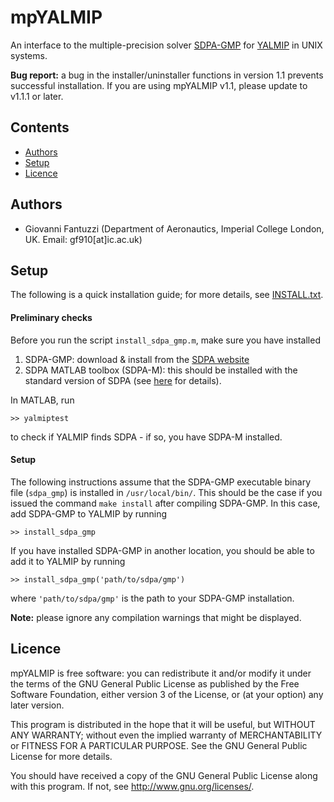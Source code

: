 # mpYALMIP

An interface to the multiple-precision solver [SDPA-GMP](http://sdpa.sourceforge.net/download.html) 
for [YALMIP](http://users.isy.liu.se/johanl/yalmip/) in UNIX systems.

**Bug report:** a bug in the installer/uninstaller functions in version 1.1 prevents successful installation. If you are using mpYALMIP v1.1, please update to v1.1.1 or later.

## Contents
- [Authors](#Authors)
- [Setup](#Setup)
- [Licence](#Licence)

## Authors<a name="Authors"></a>
- Giovanni Fantuzzi (Department of Aeronautics, Imperial College London, UK. Email: gf910[at]ic.ac.uk)

## Setup<a name="Setup"></a>

The following is a quick installation guide; for more details, see [INSTALL.txt](https://github.com/giofantuzzi/mpYALMIP/blob/master/INSTALL.txt).

#### Preliminary checks

Before you run the script `install_sdpa_gmp.m`, make sure you have installed

1. SDPA-GMP: download & install from the [SDPA website](http://sdpa.sourceforge.net/download.html)
2. SDPA MATLAB toolbox (SDPA-M): this should be installed with the standard version of SDPA (see [here](http://sdpa.sourceforge.net/download.html) for details).


In MATLAB, run 

    >> yalmiptest
 
to check if YALMIP finds SDPA - if so, you have SDPA-M installed.


#### Setup

The following instructions assume that the SDPA-GMP executable binary file 
(`sdpa_gmp`) is 
installed in `/usr/local/bin/`. This should be the case if you issued the command
`make install` after compiling SDPA-GMP. 
In this case, add SDPA-GMP to YALMIP by running

    >> install_sdpa_gmp 

If you have installed SDPA-GMP in another location, you should be able to add it
to YALMIP by running

    >> install_sdpa_gmp('path/to/sdpa/gmp')

where `'path/to/sdpa/gmp'` is the path to your SDPA-GMP installation.

**Note:** please ignore any compilation warnings that might be displayed.


## Licence<a name="Licence"></a>
mpYALMIP is free software: you can redistribute it and/or modify
it under the terms of the GNU General Public License as published by
the Free Software Foundation, either version 3 of the License, or
(at your option) any later version.
 
This program is distributed in the hope that it will be useful,
but WITHOUT ANY WARRANTY; without even the implied warranty of
MERCHANTABILITY or FITNESS FOR A PARTICULAR PURPOSE.  See the
GNU General Public License for more details.
 
You should have received a copy of the GNU General Public License
along with this program.  If not, see <http://www.gnu.org/licenses/>.

